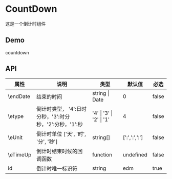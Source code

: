# CountDown

这是一个倒计时组件

## Demo

countdown

## API

| 属性     | 说明                                                    | 类型                     | 默认值          | 必选  |
| -------- | ------------------------------------------------------- | ------------------------ | --------------- | ----- |
| \endDate | 结束的时间                                              | string \| Date           | 0               | false |
| \etype   | 倒计时类型， '4':日时分秒，'3':时分秒，'2':分秒，'1':秒 | '4' \| '3' \| '2' \| '1' | 4               | false |
| \eUnit   | 倒计时单位 \['天', '时', '分', '秒'\]                   | string[]                 | \[':',':',':'\] | false |
| \eTimeUp | 倒计时结束时候的回调函数                                | function                 | undefined       | false |
| id       | 倒计时唯一标识符                                        | string                   | edm             | true  |
